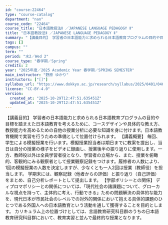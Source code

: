 ```yaml
---
id: "course:22464"
type: "course-catalog"
department: "nan"
course_code: "22464"
course_title: "日本語教授法Ⅱ ／JAPANESE LANGUAGE PEDAGOGY Ⅱ"
title: "日本語教授法Ⅱ ／JAPANESE LANGUAGE PEDAGOGY Ⅱ"
summary: "【講義目的】 学習者の日本語能力と求められる日本語教育プログラムの目的や目標を踏まえた日本語教育を考えるために、コースデザインや具体的な教え方、教授能力を高めるための自他の授業分析に必要な知識を身に付けます。日本語教育機関で実習を行うための…"
tags: []
campus: ""
term: ""
period: "水2／Wed 2"
course_type: "春学期／Spring"
credits: 2
year: "2025年度／2025 Academic Year 春学期／SPRING SEMESTER"
main_instructor: "野原 ゆかり"
instructors: ["[]"]
syllabus_url: "https://www.dokkyo.ac.jp/research/syllabus/2025/0401/0401_22464_ja_JP.html"
license: "CC-BY-4.0"
version:
  created_at: "2025-10-29T12:47:51.635451Z"
  updated_at: "2025-10-29T12:47:51.635451Z"
---
```

【講義目的】 学習者の日本語能力と求められる日本語教育プログラムの目的や目標を踏まえた日本語教育を考えるために、コースデザインや具体的な教え方、教授能力を高めるための自他の授業分析に必要な知識を身に付けます。日本語教育機関で実習を行うための準備として位置付けられます。 【講義概要】 毎回、学生による模擬授業を行います。模擬授業担当者は期日までに教案を提出し、当日は自分の授業の様子をビデオに録画し、授業後半の振り返りに使用します。一方、教師役以外は全員学習者役となり、学習者の立場から、また、授業を俯瞰的、客観的にみる観察者として授業観察記録をつけます。履修者の人数により、1回の模擬授業の人数を決定しますが、少なくとも一人2回は授業（教師役）を担当します。 学期末には、観察記録（他者からの評価）と振り返り（自己評価）をまとめ、自己分析レポートとして提出します。 【学部ポリシーとの関係】 ディプロマポリシーとの関係については、「現代社会の諸課題について、グローカルな視点を持って、主体的に考え、行動できる」ための問題解決の具体的な能力を、現代日本が市民社会のレベルでの対外的関係において抱える具体的課題のひとつである外国人への日本語教育という活動を通して獲得することを目的とします。 カリキュラム上の位置づけとしては、言語教育研究科目群のうちの日本語教育研究科目群において、教育実習と並んで最終的な授業となります。
